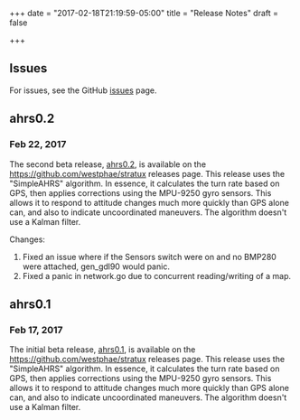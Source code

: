 +++
date = "2017-02-18T21:19:59-05:00"
title = "Release Notes"
draft = false

+++

## Issues
For issues, see the GitHub [issues](https://github.com/westphae/stratux/issues) page.


## ahrs0.2
### Feb 22, 2017
The second beta release, [ahrs0.2](https://github.com/westphae/stratux/releases/download/ahrs0.2/stratux-ahrs0.2-34396a36e5.img.zip), is available on the https://github.com/westphae/stratux releases page.
This release uses the "SimpleAHRS" algorithm.
In essence, it calculates the turn rate based on GPS, then applies corrections using the MPU-9250 gyro sensors.
This allows it to respond to attitude changes much more quickly than GPS alone can, and also to indicate uncoordinated maneuvers.
The algorithm doesn't use a Kalman filter.

Changes:
1. Fixed an issue where if the Sensors switch were on and no BMP280 were attached, gen_gdl90 would panic.
2. Fixed a panic in network.go due to concurrent reading/writing of a map.


## ahrs0.1
### Feb 17, 2017
The initial beta release, [ahrs0.1](https://github.com/westphae/stratux/releases/download/ahrs0.1/stratux-ahrs0.1-2ba3f136bb.img.zip), is available on the https://github.com/westphae/stratux releases page.
This release uses the "SimpleAHRS" algorithm.
In essence, it calculates the turn rate based on GPS, then applies corrections using the MPU-9250 gyro sensors.
This allows it to respond to attitude changes much more quickly than GPS alone can, and also to indicate uncoordinated maneuvers.
The algorithm doesn't use a Kalman filter.
